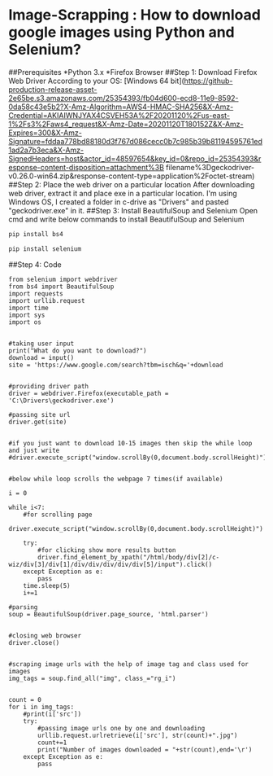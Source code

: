 # Image-Scrapping : How to download google images using Python and Selenium?
##Prerequisites
*Python 3.x
*Firefox Browser
##Step 1: Download Firefox Web Driver According to your OS:
[Windows 64 bit](https://github-production-release-asset-2e65be.s3.amazonaws.com/25354393/fb04d600-ecd8-11e9-8592-0da58c43e5b2?X-Amz-Algorithm=AWS4-HMAC-SHA256&X-Amz-Credential=AKIAIWNJYAX4CSVEH53A%2F20201120%2Fus-east-1%2Fs3%2Faws4_request&X-Amz-Date=20201120T180152Z&X-Amz-Expires=300&X-Amz-Signature=fddaa778bd88180d3f767d086cecc0b7c985b39b81194595761ed1ad2a7b3eca&X-Amz-SignedHeaders=host&actor_id=48597654&key_id=0&repo_id=25354393&response-content-disposition=attachment%3B filename%3Dgeckodriver-v0.26.0-win64.zip&response-content-type=application%2Foctet-stream)
##Step 2: Place the web driver on a particular location
After downloading web driver, extract it and place exe in a particular location. I'm using Windows OS, I created a folder in c-drive as "Drivers" and pasted "geckodriver.exe" in it.
##Step 3: Install BeautifulSoup and Selenium
Open cmd and write below commands to install BeautifulSoup and Selenium
```python
pip install bs4

pip install selenium
```
##Step 4: Code
```pyhton
from selenium import webdriver
from bs4 import BeautifulSoup
import requests
import urllib.request
import time
import sys
import os


#taking user input
print("What do you want to download?")
download = input()
site = 'https://www.google.com/search?tbm=isch&q='+download


#providing driver path
driver = webdriver.Firefox(executable_path = 'C:\Drivers\geckodriver.exe')

#passing site url
driver.get(site)


#if you just want to download 10-15 images then skip the while loop and just write
#driver.execute_script("window.scrollBy(0,document.body.scrollHeight)")


#below while loop scrolls the webpage 7 times(if available)

i = 0

while i<7:  
	#for scrolling page
    driver.execute_script("window.scrollBy(0,document.body.scrollHeight)")
    
    try:
		#for clicking show more results button
        driver.find_element_by_xpath("/html/body/div[2]/c-wiz/div[3]/div[1]/div/div/div/div/div[5]/input").click()
    except Exception as e:
        pass
    time.sleep(5)
    i+=1

#parsing
soup = BeautifulSoup(driver.page_source, 'html.parser')


#closing web browser
driver.close()


#scraping image urls with the help of image tag and class used for images
img_tags = soup.find_all("img", class_="rg_i")


count = 0
for i in img_tags:
    #print(i['src'])
    try:
		#passing image urls one by one and downloading
        urllib.request.urlretrieve(i['src'], str(count)+".jpg")
        count+=1
        print("Number of images downloaded = "+str(count),end='\r')
    except Exception as e:
        pass
```
